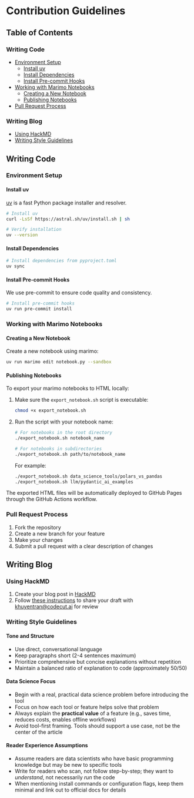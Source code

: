 # Contribution Guidelines

## Table of Contents

### Writing Code
- [Environment Setup](#environment-setup)
  - [Install uv](#install-uv)
  - [Install Dependencies](#install-dependencies)
  - [Install Pre-commit Hooks](#install-pre-commit-hooks)
- [Working with Marimo Notebooks](#working-with-marimo-notebooks)
  - [Creating a New Notebook](#creating-a-new-notebook)
  - [Publishing Notebooks](#publishing-notebooks)
- [Pull Request Process](#pull-request-process)

### Writing Blog
- [Using HackMD](#using-hackmd)
- [Writing Style Guidelines](#writing-style-guidelines)

## Writing Code

### Environment Setup

#### Install uv

[uv](https://github.com/astral.sh/uv) is a fast Python package installer and resolver.

```bash
# Install uv
curl -LsSf https://astral.sh/uv/install.sh | sh

# Verify installation
uv --version
```

#### Install Dependencies

```bash
# Install dependencies from pyproject.toml
uv sync
```

#### Install Pre-commit Hooks

We use pre-commit to ensure code quality and consistency.

```bash
# Install pre-commit hooks
uv run pre-commit install
```

### Working with Marimo Notebooks

#### Creating a New Notebook

Create a new notebook using marimo:

```bash
uv run marimo edit notebook.py --sandbox
```

#### Publishing Notebooks

To export your marimo notebooks to HTML locally:

1. Make sure the `export_notebook.sh` script is executable:

   ```bash
   chmod +x export_notebook.sh
   ```

2. Run the script with your notebook name:

   ```bash
   # For notebooks in the root directory
   ./export_notebook.sh notebook_name

   # For notebooks in subdirectories
   ./export_notebook.sh path/to/notebook_name
   ```

   For example:

   ```bash
   ./export_notebook.sh data_science_tools/polars_vs_pandas
   ./export_notebook.sh llm/pydantic_ai_examples
   ```

The exported HTML files will be automatically deployed to GitHub Pages through the GitHub Actions workflow.

### Pull Request Process

1. Fork the repository
2. Create a new branch for your feature
3. Make your changes
4. Submit a pull request with a clear description of changes

## Writing Blog

### Using HackMD

1. Create your blog post in [HackMD](https://hackmd.io)
2. Follow [these instructions](https://hackmd.io/c/tutorials/%2F%40docs%2Finvite-others-to-a-private-note-en) to share your draft with khuyentran@codecut.ai for review

### Writing Style Guidelines

#### Tone and Structure

- Use direct, conversational language
- Keep paragraphs short (2-4 sentences maximum)
- Prioritize comprehensive but concise explanations without repetition
- Maintain a balanced ratio of explanation to code (approximately 50/50)

#### Data Science Focus

- Begin with a real, practical data science problem before introducing the tool
- Focus on how each tool or feature helps solve that problem
- Always explain the **practical value** of a feature (e.g., saves time, reduces costs, enables offline workflows)
- Avoid tool-first framing. Tools should support a use case, not be the center of the article

#### Reader Experience Assumptions

- Assume readers are data scientists who have basic programming knowledge but may be new to specific tools
- Write for readers who scan, not follow step-by-step; they want to *understand*, not necessarily *run* the code
- When mentioning install commands or configuration flags, keep them minimal and link out to official docs for details